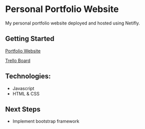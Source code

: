 # Personal Portfolio Website

My personal portfolio website deployed and hosted using Netifly.

## Getting Started

[Portfolio Website](https://andywtse.netlify.app/)

[Trello Board](https://trello.com/b/bpE2T2kN)

## Technologies:
 - Javascript
 - HTML & CSS

## Next Steps
 - Implement bootstrap framework